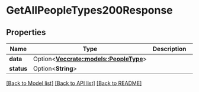 # GetAllPeopleTypes200Response

## Properties

Name | Type | Description | Notes
------------ | ------------- | ------------- | -------------
**data** | Option<[**Vec<crate::models::PeopleType>**](PeopleType.md)> |  | [optional]
**status** | Option<**String**> |  | [optional]

[[Back to Model list]](../README.md#documentation-for-models) [[Back to API list]](../README.md#documentation-for-api-endpoints) [[Back to README]](../README.md)


